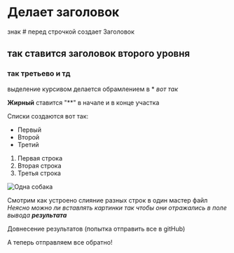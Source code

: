# Делает заголовок
знак # перед строчкой создает Заголовок

## так ставится заголовок второго уровня
### так третьево и тд

выделение курсивом делается обрамлением в *
*вот так*

**Жирный** ставится "**" в начале и в конце участка


Списки создаются вот так:
* Первый
* Второй
* Третий

1. Первая строка
2. Вторая строка
3. Третья строка

![Одна собака](\\C:\Users\user\Downloads\dogs.png "Собака смотрит влево")


Смотрим как устроено слияние разных строк в один мастер файл
*Неясно можно ли вставлять картинки так чтобы они отражались в поле вывода __результата__*


Довнесение результатов (попытка отправить все в gitHub)

А теперь отправляем все обратно!
